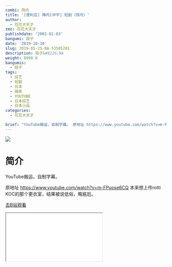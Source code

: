 ```yaml
---
combi: 阵内
title: '[便利店] 陣内[中字] 短剧（阵内）'
author:
  - 花花大天才
zmz: 花花大天才
publishdate: '2001-01-03'
bangumi: 段子
date: '2019-10-10'
slug: 2019-05-25-NA-53505201
description: 段子&#8226;NA
weight: 8990.0
bangumis:
  - 段子
tags:
  - 综艺
  - 短剧
  - 日本
  - 搞笑
  - YOUTUBE
  - 日本综艺
  - 日本小品
categories:
  - 花花大天才

brief: "YouTube搬运，自制字幕。 原地址 https://www.youtube.com/watch?v=m-FPuose6CQ 本来想上传rotti KOC的那个更衣室，结果被说低俗，略尴尬。"
---
```

![](https://raw.githubusercontent.com/tcgriffith/owaraisite/master/static/tmpimg/880bb9c605f974212e7cfc2421b4614221d0fffe.jpg.480.jpg)
# 简介  
YouTube搬运，自制字幕。

原地址 https://www.youtube.com/watch?v=m-FPuose6CQ
本来想上传rotti KOC的那个更衣室，结果被说低俗，略尴尬。  

[去B站观看](https://www.bilibili.com/video/av53505201/)
<div class ="resp-container"><iframe class="testiframe" src="//player.bilibili.com/player.html?aid=53505201"", scrolling="no", allowfullscreen="true" > </iframe></div> 
